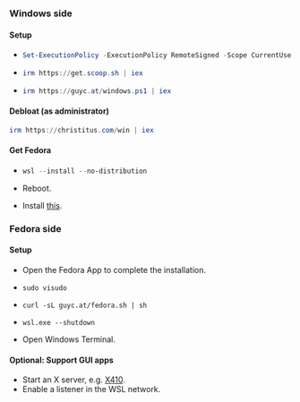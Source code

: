 ### Windows side

#### Setup

- ```powershell
  Set-ExecutionPolicy -ExecutionPolicy RemoteSigned -Scope CurrentUser
  ```

- ```powershell
  irm https://get.scoop.sh | iex
  ```

- ```powershell
  irm https://guyc.at/windows.ps1 | iex
  ```

#### Debloat (as administrator)

```powershell
irm https://christitus.com/win | iex
```

#### Get Fedora

- ```powershell
  wsl --install --no-distribution
  ```

- Reboot.

- Install [this](https://apps.microsoft.com/detail/9npcp8drchsn).

### Fedora side

#### Setup

- Open the Fedora App to complete the installation.

- ```shell
  sudo visudo
  ```

- ```shell
  curl -sL guyc.at/fedora.sh | sh
  ```

- ```shell
  wsl.exe --shutdown
  ```

- Open Windows Terminal.

#### Optional: Support GUI apps

- Start an X server, e.g. [X410](https://x410.dev/download/).
- Enable a listener in the WSL network.
